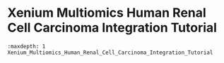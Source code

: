# Xenium Multiomics Human Renal Cell Carcinoma Integration Tutorial

```{toctree}
:maxdepth: 1
Xenium_Multiomics_Human_Renal_Cell_Carcinoma_Integration_Tutorial
```